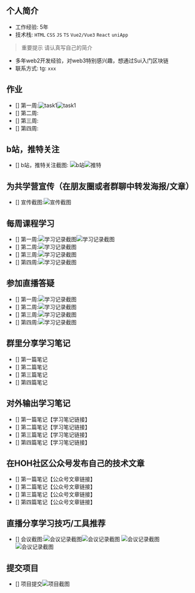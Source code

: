 ## 个人简介
- 工作经验: 5年
- 技术栈: `HTML` `CSS` `JS` `TS` `Vue2/Vue3` `React` `uniApp`
> 重要提示 请认真写自己的简介
- 多年web2开发经验，对web3特别感兴趣，想通过Sui入门区块链
- 联系方式: tg: `xxx`



## 作业
- [] 第一周:![task1](./images/1-7.png)![task1](./images/1-8.png)
- [] 第二周:
- [] 第三周:
- [] 第四周:



## b站，推特关注

- [] b站，推特关注截图: ![b站](./images/1-3.png)![推特](./images/1-6.png)
## 为共学营宣传（在朋友圈或者群聊中转发海报/文章）

- [] 宣传截图:![宣传截图](./images/你的图片地址)

## 每周课程学习

- [] 第一周:![学习记录截图](./images/1-7.png)![学习记录截图](./images/1-8.png)
- [] 第二周:![学习记录截图](./images/你的图片地址)
- [] 第三周:![学习记录截图](./images/你的图片地址)
- [] 第四周:![学习记录截图](./images/你的图片地址)

## 参加直播答疑

- [] 第一周:![学习记录截图](./images/1-2.png)
- [] 第二周:![学习记录截图](./images/你的图片地址)
- [] 第三周:![学习记录截图](./images/你的图片地址)
- [] 第四周:![学习记录截图](./images/你的图片地址)

## 群里分享学习笔记

- [] 第一篇笔记
- [] 第二篇笔记
- [] 第三篇笔记
- [] 第四篇笔记

## 对外输出学习笔记

- [] 第一篇笔记【学习笔记链接】
- [] 第二篇笔记【学习笔记链接】
- [] 第三篇笔记【学习笔记链接】
- [] 第四篇笔记【学习笔记链接】

## 在HOH社区公众号发布自己的技术文章

- [] 第一篇笔记【公众号文章链接】
- [] 第二篇笔记【公众号文章链接】
- [] 第三篇笔记【公众号文章链接】
- [] 第四篇笔记【公众号文章链接】

## 直播分享学习技巧/工具推荐

- [] 会议截图:![会议记录截图](./images/1-1.png)![会议记录截图](./images/1-4.png)
![会议记录截图](./images/2-1.png)
![会议记录截图](./images/2-2.png)

## 提交项目

- [] 项目提交![项目截图](./images/你的图片地址)

